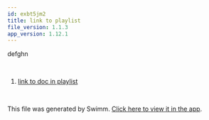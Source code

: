 ```yaml
---
id: exbt5jm2
title: link to playlist
file_version: 1.1.3
app_version: 1.12.1
---
```


<!-- Intro - Do not remove this comment -->
defghn

<br/>

<!-- Steps - Do not remove this comment -->
1. [link to doc in playlist](link-to-doc-in-playlist.bpnjlzl0.sw.md)


<br/>

This file was generated by Swimm. [Click here to view it in the app](https://swimm-web-app.web.app/repos/Z2l0aHViJTNBJTNBTm9hUmVwbyUzQSUzQU5vYW96ZXI=/playlists/exbt5jm2).
